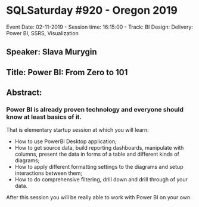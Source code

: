 # SQLSaturday #920 - Oregon 2019
Event Date: 02-11-2019 - Session time: 16:15:00 - Track: BI Design: Delivery: Power BI, SSRS, Visualization
## Speaker: Slava Murygin
## Title: Power BI: From Zero to 101
## Abstract:
### Power BI is already proven technology and everyone should know at least basics of it. 
That is elementary startup session at which you will learn:
- How to use PowerBI Desktop application; 
- How to get source data, build reporting dashboards, manipulate with columns, present the data in forms of a table and different kinds of diagrams;
- How to apply different formatting settings to the diagrams and setup interactions between them;
- How to do comprehensive filtering, drill down and drill through of your data.

After this session you will be really able to work with Power BI on your own.
